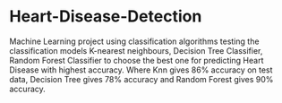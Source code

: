 # Heart-Disease-Detection
Machine Learning project using classification algorithms testing the classification models K-nearest neighbours, Decision Tree Classifier, Random Forest Classifier to choose the best one for predicting Heart Disease with highest accuracy. Where Knn gives 86% accuracy on test data, Decision Tree gives 78% accuracy and Random Forest gives 90% accuracy.
